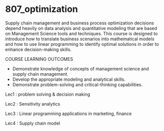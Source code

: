 # 807_optimization

Supply chain management and business process optimization decisions depend heavily on data analysis and quantitative modeling that are based on Management Science tools and techniques. This course is designed to introduce how to translate business scenarios into mathematical models and how to use linear programming to identify optimal solutions in order to enhance decision-making skills. 

COURSE LEARNING OUTCOMES
* Demonstrate knowledge of concepts of management science and supply chain management.
* Develop the appropriate modeling and analytical skills.
* Demonstrate problem-solving and critical-thinking capabilities.

Lec1 : problem solving & decision making

Lec2 : Sensitivity analytics

Lec3 : Linear programming applications in marketing, finance 

Lec4 : Supply chain model

